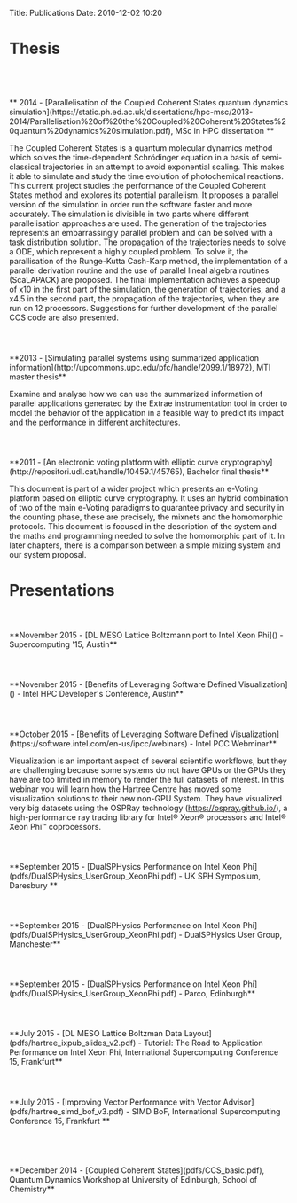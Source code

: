 Title: Publications
Date: 2010-12-02 10:20


<h1 class="fa fa-book fa-2x" style="color:#2D2D2D"> Thesis</h1>

<h4 style="visibility:hidden">Parallelisation of the Coupled Coherent States quantum dynamics simulation</h4>
** 2014 - [Parallelisation of the Coupled Coherent States quantum dynamics simulation](https://static.ph.ed.ac.uk/dissertations/hpc-msc/2013-2014/Parallelisation%20of%20the%20Coupled%20Coherent%20States%20quantum%20dynamics%20simulation.pdf), MSc in HPC dissertation **

The Coupled Coherent States is a quantum molecular dynamics method which solves the time-dependent Schrödinger equation in a basis of semi-classical trajectories in an attempt to avoid exponential scaling. This makes it able to simulate and study the time evolution of photochemical reactions.
This current project studies the performance of the Coupled Coherent States method and explores its potential parallelism. It proposes a parallel version of the simulation in order run the software faster and more accurately.
The simulation is divisible in two parts where different parallelisation approaches are used. The generation of the trajectories represents an embarrassingly parallel problem and can be solved with a task distribution solution. The propagation of the trajectories needs to solve a ODE, which represent a highly coupled problem. To solve it, the parallisation of the Runge-Kutta Cash-Karp method, the implementation of a parallel derivation routine and the use of parallel lineal algebra routines (ScaLAPACK) are proposed.
The final implementation achieves a speedup of x10 in the first part of the simulation, the generation of trajectories, and a x4.5 in the second part, the propagation of the trajectories, when they are run on 12 processors. Suggestions for further development of the parallel CCS code are also presented.

<h4 style="visibility:hidden">Simulating parallel systems using summarized application information</h4>
**2013 - [Simulating parallel systems using summarized application information](http://upcommons.upc.edu/pfc/handle/2099.1/18972), MTI master thesis**

Examine and analyse how we can use the summarized information of parallel applications generated by the Extrae instrumentation tool in order to model the behavior of the application in a feasible way to predict its impact and the performance in different architectures.


<h4 style="visibility:hidden">An electronic voting platform with elliptic curve cryptography</h4>
**2011 - [An electronic voting platform with elliptic curve cryptography](http://repositori.udl.cat/handle/10459.1/45765), Bachelor final thesis**

This document is part of a wider project which presents an e-Voting platform based on elliptic curve cryptography. It uses an hybrid combination of two of the main e-Voting paradigms to guarantee privacy and security in the counting phase, these are precisely, the mixnets and the homomorphic protocols. This document is focused in the description of the system and the maths and programming needed to solve the homomorphic part of it. In later chapters, there is a comparison between a simple mixing system and our system proposal.


<h1 class="fa fa-pie-chart fa-2x" style="color:#2D2D2D"> Presentations</h1>

<h4 style="visibility:hidden">DL MESO Lattice Boltzmann port to Intel Xeon Phi</h4>
**November 2015 - [DL MESO Lattice Boltzmann port to Intel Xeon Phi]() - Supercomputing '15, Austin**


<h4 style="visibility:hidden">Benefits of Leveraging Software Defined Visualization</h4>
**November 2015 - [Benefits of Leveraging Software Defined Visualization]() - Intel HPC Developer's Conference, Austin**

<h4 style="visibility:hidden">Benefits of Leveraging Software Defined Visualization</h4>
**October 2015 - [Benefits of Leveraging Software Defined Visualization](https://software.intel.com/en-us/ipcc/webinars) - Intel PCC Webminar**

Visualization is an important aspect of several scientific workflows, but they are challenging because some systems do not have GPUs or the GPUs they have are too limited in memory to render the full datasets of interest. In this webinar you will learn how the Hartree Centre has moved some visualization solutions to their new non-GPU System. They have visualized very big datasets using the OSPRay technology (https://ospray.github.io/), a high-performance ray tracing library for Intel® Xeon® processors and Intel® Xeon Phi™ coprocessors.


<h4 style="visibility:hidden">DualSPHysics Performance on Intel Xeon Phi</h4>
**September 2015 - [DualSPHysics Performance on Intel Xeon Phi](pdfs/DualSPHysics_UserGroup_XeonPhi.pdf) - UK SPH Symposium, Daresbury **

<h4 style="visibility:hidden">DualSPHysics Performance on Intel Xeon Phi</h4>
**September 2015 - [DualSPHysics Performance on Intel Xeon Phi](pdfs/DualSPHysics_UserGroup_XeonPhi.pdf) - DualSPHysics User Group, Manchester**

<h4 style="visibility:hidden">DualSPHysics Performance on Intel Xeon Phi</h4>
**September 2015 - [DualSPHysics Performance on Intel Xeon Phi](pdfs/DualSPHysics_UserGroup_XeonPhi.pdf) - Parco, Edinburgh**

<h4 style="visibility:hidden">DL MESO Lattice Boltzman Data Layout</h4>
**July 2015 - [DL MESO Lattice Boltzman Data Layout](pdfs/hartree_ixpub_slides_v2.pdf) - Tutorial: The Road to Application Performance on Intel Xeon Phi, International Supercomputing Conference 15, Frankfurt**

<h4 style="visibility:hidden">Improving Vector Performance with Vector Advisor</h4>
**July 2015 - [Improving Vector Performance with Vector Advisor](pdfs/hartree_simd_bof_v3.pdf) - SIMD BoF, International Supercomputing Conference 15, Frankfurt **

<h4 style="visibility:hidden">Parallelisation of the Coupled Coherent States quantum dynamics simulation]</h4>
**December 2014 - [Coupled Coherent States](pdfs/CCS_basic.pdf), Quantum Dynamics Workshop at University of Edinburgh, School of Chemistry**

